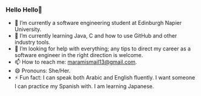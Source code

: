 ### Hello Hello👋
- 🔭 I’m currently a software engineering student at Edinburgh Napier University.
- 🌱 I’m currently learning Java, C and how to use GitHub and other industry tools.
- 🤔 I’m looking for help with everything; any tips to direct my career as a software engineer in the right direction is welcome.
- 📫 How to reach me: maramismail13@gmail.com.
- 😄 Pronouns: She/Her.
- ⚡ Fun fact: I can speak both Arabic and English fluently. I want someone I can practice my Spanish with. I am learning Japanese.
